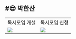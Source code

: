 #😎 박한산
-
<table>
    <tr>
        <td>독서모임 개설</td>
        <td>독서모임 신청</td>
    </tr>
    <tr>
        <td><img src="https://github.com/bugger0330/BookHub/assets/136421972/5d2b6518-5c03-4cc4-bd58-443e258bebac"></img></td>
        <td><img src="https://github.com/bugger0330/BookHub/assets/136421972/7087fd33-7cc4-4b95-9d41-f2f344885d74"></img></td>
    </tr>
</table>
